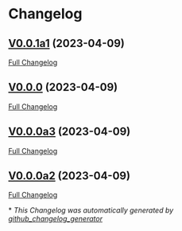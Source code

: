 # Changelog

## [V0.0.1a1](https://github.com/OpenVoiceOS/mycroft-dinkum-listener/tree/V0.0.1a1) (2023-04-09)

[Full Changelog](https://github.com/OpenVoiceOS/mycroft-dinkum-listener/compare/V0.0.0...V0.0.1a1)

## [V0.0.0](https://github.com/OpenVoiceOS/mycroft-dinkum-listener/tree/V0.0.0) (2023-04-09)

[Full Changelog](https://github.com/OpenVoiceOS/mycroft-dinkum-listener/compare/V0.0.0a3...V0.0.0)

## [V0.0.0a3](https://github.com/OpenVoiceOS/mycroft-dinkum-listener/tree/V0.0.0a3) (2023-04-09)

[Full Changelog](https://github.com/OpenVoiceOS/mycroft-dinkum-listener/compare/V0.0.0a2...V0.0.0a3)

## [V0.0.0a2](https://github.com/OpenVoiceOS/mycroft-dinkum-listener/tree/V0.0.0a2) (2023-04-09)

[Full Changelog](https://github.com/OpenVoiceOS/mycroft-dinkum-listener/compare/d79a0a12906051a608d887fd755f7242cfae2ad8...V0.0.0a2)



\* *This Changelog was automatically generated by [github_changelog_generator](https://github.com/github-changelog-generator/github-changelog-generator)*
